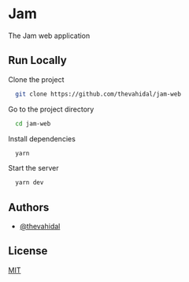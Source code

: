 
# Jam 
The Jam web application 


## Run Locally
Clone the project
```bash
  git clone https://github.com/thevahidal/jam-web
```

Go to the project directory
```bash
  cd jam-web
```

Install dependencies
```bash
  yarn
```

Start the server
```bash
  yarn dev
```


## Authors
- [@thevahidal](https://www.github.com/thevahidal)


## License
[MIT](https://choosealicense.com/licenses/mit/)
